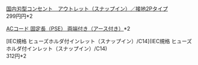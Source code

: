 [国内刃型コンセント　アウトレット（スナップイン）／接地2Pタイプ](https://jp.misumi-ec.com/vona2/detail/110400258960/?KWSearch=%e3%82%b3%e3%83%b3%e3%82%bb%e3%83%b3%e3%83%88&searchFlow=results2products&list=PageSearchResult)  
299円円*2

[ACコード 固定長（PSE） 両端付き（アース付き）](https://jp.misumi-ec.com/vona2/detail/110500084050/?KWSearch=AC%e3%82%b3%e3%83%bc%e3%83%89%203p&searchFlow=results2products&list=PageSearchResult)*2

[IEC規格 ヒューズホルダ付インレット（スナップイン）/C14](IEC規格 ヒューズホルダ付インレット（スナップイン）/C14)  
312円*2

